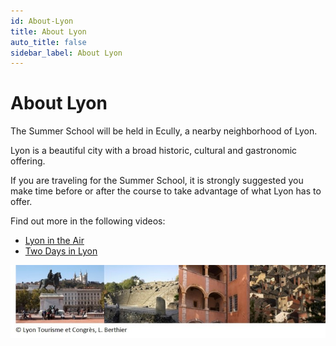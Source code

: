 ```yaml
---
id: About-Lyon
title: About Lyon
auto_title: false
sidebar_label: About Lyon
---
```


# About Lyon
The Summer School will be held in Ecully, a nearby neighborhood of Lyon.

Lyon is a beautiful city with a broad historic, cultural and gastronomic offering. 

If you are traveling for the Summer School, it is strongly suggested you make time before or after the course to take advantage of what Lyon has to offer.

Find out more in the following videos:

- [Lyon in the Air](https://www.youtube.com/watch?v=BPGLiL_O7Iw)
- [Two Days in Lyon](https://www.youtube.com/watch?v=Z9kb5ffBsK8) 

<img src="/assets/bandeaulyon3.jpg" width=600>